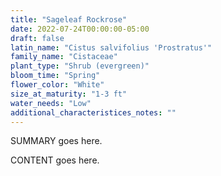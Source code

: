 ```yaml
---
title: "Sageleaf Rockrose"
date: 2022-07-24T00:00:00-05:00
draft: false
latin_name: "Cistus salvifolius 'Prostratus'"
family_name: "Cistaceae"
plant_type: "Shrub (evergreen)"
bloom_time: "Spring"
flower_color: "White"
size_at_maturity: "1-3 ft"
water_needs: "Low"
additional_characteristices_notes: ""
---
```


SUMMARY goes here.

<!--more-->

CONTENT goes here.